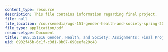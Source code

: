 ```yaml
---
content_type: resource
description: This file contains information regarding final project.
file: null
file_location: /coursemedia/wgs-151-gender-health-and-society-spring-2016/0932f45b6c1fc3d18b07690eefa29c48_MITWGS_151S16_Finalproject.pdf
file_type: application/pdf
resourcetype: Document
title: 'WGS.151S16 Gender, Health, and Society: Assignments: Final Project'
uid: 0932f45b-6c1f-c3d1-8b07-690eefa29c48
---
```

